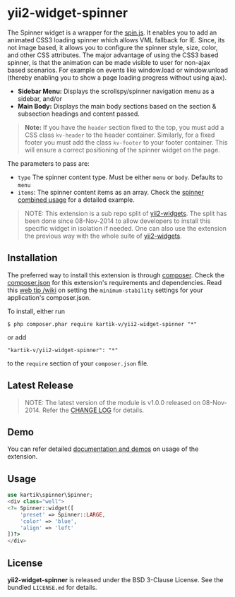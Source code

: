 yii2-widget-spinner
===================

The Spinner widget is a wrapper for the [spin.js](http://fgnass.github.io/spin.js). It enables you to add an animated CSS3 loading spinner which allows VML fallback for IE.
Since, its not image based, it allows you to configure the spinner style, size, color, and other CSS attributes. The major advantage of using the CSS3 based spinner, is
that the animation can be made visible to user for non-ajax based scenarios. For example on  events like window.load or window.unload (thereby enabling you to show a 
page loading progress without using ajax).

- **Sidebar Menu:** Displays the scrollspy/spinner navigation menu as a sidebar, and/or
- **Main Body:** Displays the main body sections based on the section & subsection headings and content passed.

> **Note:**
> If you have the `header` section fixed to the top, you must add a CSS class `kv-header` to the header container. Similarly, for a fixed footer you must add the class `kv-footer` to your footer container. This will ensure a correct positioning of the spinner widget on the page.

The parameters to pass are:

- `type` The spinner content type. Must be either `menu` or `body`. Defaults to `menu`
- `items`: The spinner content items as an array. Check the [spinner combined usage](http://demos.krajee.com/widget-details/spinner#spinner-menu-body) for a detailed example.

> NOTE: This extension is a sub repo split of [yii2-widgets](https://github.com/kartik-v/yii2-widgets). The split has been done since 08-Nov-2014 to allow developers to install this specific widget in isolation if needed. One can also use the extension the previous way with the whole suite of [yii2-widgets](http://demos.krajee.com/widgets).

## Installation

The preferred way to install this extension is through [composer](http://getcomposer.org/download/). Check the [composer.json](https://github.com/kartik-v/yii2-widget-spinner/blob/master/composer.json) for this extension's requirements and dependencies. Read this [web tip /wiki](http://webtips.krajee.com/setting-composer-minimum-stability-application/) on setting the `minimum-stability` settings for your application's composer.json.

To install, either run

```
$ php composer.phar require kartik-v/yii2-widget-spinner "*"
```

or add

```
"kartik-v/yii2-widget-spinner": "*"
```

to the ```require``` section of your `composer.json` file.

## Latest Release

> NOTE: The latest version of the module is v1.0.0 released on 08-Nov-2014. Refer the [CHANGE LOG](https://github.com/kartik-v/yii2-widget-spinner/blob/master/CHANGE.md) for details.

## Demo

You can refer detailed [documentation and demos](http://demos.krajee.com/widget-details/spinner) on usage of the extension.

## Usage

```php
use kartik\spinner\Spinner;
<div class="well">
<?= Spinner::widget([
    'preset' => Spinner::LARGE,
    'color' => 'blue',
    'align' => 'left'
])?>
</div>
```

## License

**yii2-widget-spinner** is released under the BSD 3-Clause License. See the bundled `LICENSE.md` for details.